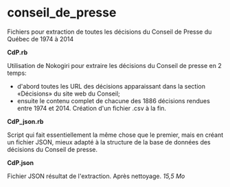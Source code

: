 conseil_de_presse
=================

Fichiers pour extraction de toutes les décisions du Conseil de Presse du Québec de 1974 à 2014

**CdP.rb**

Utilisation de Nokogiri pour extraire les décisions du Conseil de presse en 2 temps:
- d'abord toutes les URL des décisions apparaissant dans la section «Décisions» du site web du Conseil;
- ensuite le contenu complet de chacune des 1886 décisions rendues entre 1974 et 2014.
Création d'un fichier .csv à la fin.

**CdP_json.rb**

Script qui fait essentiellement la même chose que le premier, mais en créant un fichier JSON, mieux adapté à la structure de la base de données des décisions du Conseil de presse.

**CdP.json**

Fichier JSON résultat de l'extraction. Après nettoyage.
*15,5 Mo*
